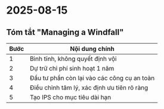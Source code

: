 # 2025-08-15

## Tóm tắt "Managing a Windfall"

| Bước | Nội dung chính                              |
| ---- | ------------------------------------------- |
| 1    | Bình tĩnh, không quyết định vội             |
| 2    | Dự trữ chi phí sinh hoạt 1 năm              |
| 3    | Đầu tư phần còn lại vào các công cụ an toàn |
| 4    | Điều chỉnh tâm lý, xác định ưu tiên rõ ràng |
| 5    | Tạo IPS cho mục tiêu dài hạn                |
